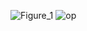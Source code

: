 ![Figure_1](https://github.com/user-attachments/assets/daa264ba-121c-4ead-ac50-e9a9944b60f1)
![op](https://github.com/user-attachments/assets/5f7d08b3-52af-4029-860c-4ea2d063c54b)
